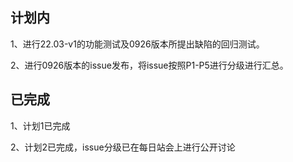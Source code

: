 ## 计划内

1、进行22.03-v1的功能测试及0926版本所提出缺陷的回归测试。

2、进行0926版本的issue发布，将issue按照P1-P5进行分级进行汇总。

## 已完成

1、计划1已完成 

2、计划2已完成，issue分级已在每日站会上进行公开讨论
